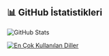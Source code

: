 ## 📊 GitHub İstatistikleri

![GitHub Stats](https://github-readme-stats.vercel.app/api?username=KULLANICIADIN&show_icons=true&theme=radical)

[![En Çok Kullanılan Diller](https://github-readme-stats.vercel.app/api/top-langs/?username=TheMe2004&layout=compact&theme=radical)](https://github.com/TheMe2004)

